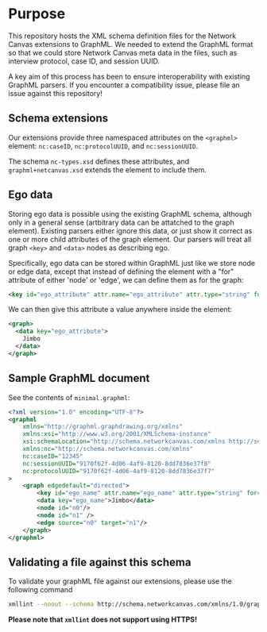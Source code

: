 # Purpose

This repository hosts the XML schema definition files for the Network Canvas extensions to GraphML. We needed to extend the GraphML format so that we could store Network Canvas meta data in the files, such as interview protocol, case ID, and session UUID.

A key aim of this process has been to ensure interoperability with existing GraphML parsers. If you encounter a compatibility issue, please file an issue against this repository!

## Schema extensions

Our extensions provide three namespaced attributes on the `<graphml>` element: `nc:caseID`, `nc:protocolUUID`, and `nc:sessionUUID`.

The schema `nc-types.xsd` defines these attributes, and `graphml+netcanvas.xsd` extends the element to include them.

## Ego data

Storing ego data is possible using the existing GraphML schema, although only in a general sense (artbitrary data can be attatched to the graph element). Existing parsers either ignore this data, or just show it correct as one or more child attributes of the graph element. Our parsers will treat all graph `<key>` and `<data>` nodes as describing ego.

Specifically, ego data can be stored within GraphML just like we store node or edge data, except that instead of defining the element with a "for" attribute of either 'node' or 'edge', we can define them as for the graph:

``` XML
<key id="ego_attribute" attr.name="ego_attribute" attr.type="string" for="graph" />
```

We can then give this attribute a value anywhere inside the <graph> element:

``` XML
<graph>
  <data key="ego_attribute">
    Jimbo
  </data>
</graph>
```

## Sample GraphML document

See the contents of `minimal.graphml`:

``` XML
<?xml version="1.0" encoding="UTF-8"?>
<graphml 
    xmlns="http://graphml.graphdrawing.org/xmlns"
    xmlns:xsi="http://www.w3.org/2001/XMLSchema-instance"
    xsi:schemaLocation="http://schema.networkcanvas.com/xmlns http://schema.networkcanvas.com/xmlns/1.0/graphml+netcanvas.xsd"
    xmlns:nc="http://schema.networkcanvas.com/xmlns"
    nc:caseID="12345"
    nc:sessionUUID="9170f62f-4d06-4af9-8120-8dd7836e37f8"
    nc:protocolUUID="9170f62f-4d06-4af9-8120-8dd7836e37f7"
>
    <graph edgedefault="directed">
        <key id="ego_name" attr.name="ego_name" attr.type="string" for="graph" />
        <data key="ego_name">Jimbo</data>
        <node id="n0"/>
        <node id="n1" />
        <edge source="n0" target="n1"/>
    </graph>
</graphml>
```

## Validating a file against this schema

To validate your graphML file against our extensions, please use the following command

``` bash
xmllint --noout --schema http://schema.networkcanvas.com/xmlns/1.0/graphml+netcanvas.xsd --load-trace  file.graphml
```

**Please note that `xmllint` does not support using HTTPS!**
